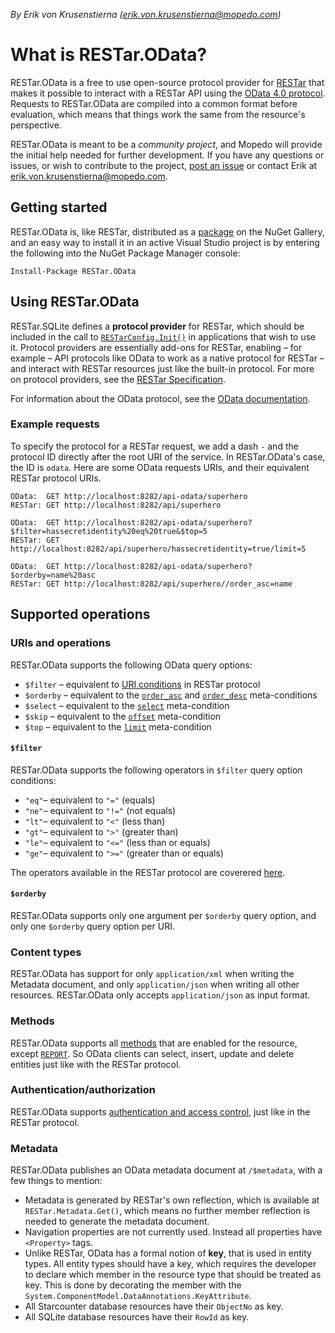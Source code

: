 _By Erik von Krusenstierna (erik.von.krusenstierna@mopedo.com)_

# What is RESTar.OData?

RESTar.OData is a free to use open-source protocol provider for [RESTar](https://github.com/Mopedo/Home/tree/master/RESTar) that makes it possible to interact with a RESTar API using the [OData 4.0 protocol](http://www.odata.org/). Requests to RESTar.OData are compiled into a common format before evaluation, which means that things work the same from the resource's perspective.

RESTar.OData is meant to be a _community project_, and Mopedo will provide the initial help needed for further development. If you have any questions or issues, or wish to contribute to the project, [post an issue](https://github.com/Mopedo/RESTar.OData/issues) or contact Erik at erik.von.krusenstierna@mopedo.com.

## Getting started

RESTar.OData is, like RESTar, distributed as a [package](https://www.nuget.org/packages/RESTar.OData) on the NuGet Gallery, and an easy way to install it in an active Visual Studio project is by entering the following into the NuGet Package Manager console:

```
Install-Package RESTar.OData
```

## Using RESTar.OData

RESTar.SQLite defines a **protocol provider** for RESTar, which should be included in the call to [`RESTarConfig.Init()`](https://github.com/Mopedo/Home/blob/master/RESTar/Developing%20a%20RESTar%20API/RESTarConfig.Init.md) in applications that wish to use it. Protocol providers are essentially add-ons for RESTar, enabling – for example – API protocols like OData to work as a native protocol for RESTar – and interact with RESTar resources just like the built-in protocol. For more on protocol providers, see the [RESTar Specification](https://github.com/Mopedo/Home/blob/master/RESTar/Developing%20a%20RESTar%20API/Protocol%20providers.md).

For information about the OData protocol, see the [OData documentation](http://www.odata.org/documentation/).

### Example requests

To specify the protocol for a RESTar request, we add a dash `-` and the protocol ID directly after the root URI of the service. In RESTar.OData's case, the ID is `odata`. Here are some OData requests URIs, and their equivalent RESTar protocol URIs.

```
OData:  GET http://localhost:8282/api-odata/superhero
RESTar: GET http://localhost:8282/api/superhero
```

```
OData:  GET http://localhost:8282/api-odata/superhero?$filter=hassecretidentity%20eq%20true&$top=5
RESTar: GET http://localhost:8282/api/superhero/hassecretidentity=true/limit=5
```

```
OData:  GET http://localhost:8282/api-odata/superhero?$orderby=name%20asc
RESTar: GET http://localhost:8282/api/superhero//order_asc=name
```

## Supported operations

### URIs and operations

RESTar.OData supports the following OData query options:

- `$filter` – equivalent to [URI conditions](https://github.com/Mopedo/Home/blob/master/RESTar/Consuming%20a%20RESTar%20API/URI/Conditions.md) in RESTar protocol
- `$orderby` – equivalent to the [`order_asc`](https://github.com/Mopedo/Home/blob/master/RESTar/Consuming%20a%20RESTar%20API/URI/Meta-conditions.md#order_asc) and [`order_desc`](https://github.com/Mopedo/Home/blob/master/RESTar/Consuming%20a%20RESTar%20API/URI/Meta-conditions.md#order_desc) meta-conditions
- `$select` – equivalent to the [`select`](https://github.com/Mopedo/Home/blob/master/RESTar/Consuming%20a%20RESTar%20API/URI/Meta-conditions.md#select) meta-condition
- `$skip` – equivalent to the [`offset`](https://github.com/Mopedo/Home/blob/master/RESTar/Consuming%20a%20RESTar%20API/URI/Meta-conditions.md#offset) meta-condition
- `$top` – equivalent to the [`limit`](https://github.com/Mopedo/Home/blob/master/RESTar/Consuming%20a%20RESTar%20API/URI/Meta-conditions.md#limit) meta-condition

#### `$filter`

RESTar.OData supports the following operators in `$filter` query option conditions:

- `"eq"`– equivalent to `"="` (equals)
- `"ne"`– equivalent to `"!="` (not equals)
- `"lt"`– equivalent to `"<"` (less than)
- `"gt"`– equivalent to `">"` (greater than)
- `"le"`– equivalent to `"<="` (less than or equals)
- `"ge"`– equivalent to `">="` (greater than or equals)

The operators available in the RESTar protocol are coverered [here](https://github.com/Mopedo/Home/blob/master/RESTar/Consuming%20a%20RESTar%20API/URI/Conditions.md#operators).

#### `$orderby`

RESTar.OData supports only one argument per `$orderby` query option, and only one `$orderby` query option per URI.

### Content types

RESTar.OData has support for only `application/xml` when writing the Metadata document, and only `application/json` when writing all other resources. RESTar.OData only accepts `application/json` as input format.

### Methods

RESTar.OData supports all [methods](https://github.com/Mopedo/Home/blob/master/RESTar/Consuming%20a%20RESTar%20API/Methods.md) that are enabled for the resource, except [`REPORT`](https://github.com/Mopedo/Home/blob/master/RESTar/Consuming%20a%20RESTar%20API/Methods.md#report). So OData clients can select, insert, update and delete entities just like with the RESTar protocol.

### Authentication/authorization

RESTar.OData supports [authentication and access control](https://github.com/Mopedo/Home/blob/master/RESTar/Consuming%20a%20RESTar%20API/Headers.md#authorization), just like in the RESTar protocol.

### Metadata

RESTar.OData publishes an OData metadata document at `/$metadata`, with a few things to mention:

- Metadata is generated by RESTar's own reflection, which is available at `RESTar.Metadata.Get()`, which means no further member reflection is needed to generate the metadata document.
- Navigation properties are not currently used. Instead all properties have `<Property>` tags.
- Unlike RESTar, OData has a formal notion of **key**, that is used in entity types. All entity types should have a key, which requires the developer to declare which member in the resource type that should be treated as key. This is done by decorating the member with the `System.ComponentModel.DataAnnotations.KeyAttribute`.
- All Starcounter database resources have their `ObjectNo` as key.
- All SQLite database resources have their `RowId` as key.
